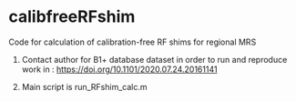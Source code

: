 
# calibfreeRFshim
Code for calculation of calibration-free RF shims for regional MRS

1. Contact author for B1+ database dataset in order to run and reproduce work in : https://doi.org/10.1101/2020.07.24.20161141

2. Main script is run_RFshim_calc.m
